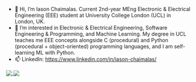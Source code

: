 - 👋 Hi, I’m Iason Chaimalas. Current 2nd-year MEng Electronic & Electrical Engineering (EEE) student at University College London (UCL) in London, UK.
- 👀 I’m interested in Electronic & Electrical Engineering, Software Engineering & Programming, and Machine Learning.
      My degree in UCL teaches me EEE concepts alongside C (procedural) and Python (procedural + object-oriented) programming languages, and I am self-learning ML with Python.
- 📫 LinkedIn: https://www.linkedin.com/in/iason-chaimalas/

<!--- - 🌱 I’m currently learning ... --->
<!--- - 💞️ I’m looking to collaborate on ... --->

<!---
IasonC/IasonC is a ✨ special ✨ repository because its `README.md` (this file) appears on your GitHub profile.
You can click the Preview link to take a look at your changes.
---> 

<a href="https://github.com/IasonC/github-readme-stats">
  <img align="center" src="https://github-readme-stats.vercel.app/api?username=anuraghazra&show_icons=true&theme=dracula" />
</a>
<a href="https://github.com/IasonC/github-readme-stats">
  <img align="center" src="https://github-readme-stats.vercel.app/api/top-langs/?username=IasonC&layout=compact" />
</a>
